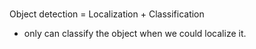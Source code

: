 # 

Object detection = Localization + Classification

- only can classify the object when we could localize it.



